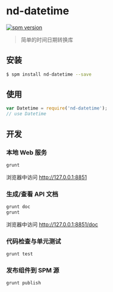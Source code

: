 # nd-datetime

[![spm version](http://spmjs.io/badge/nd-datetime)](http://spmjs.io/package/nd-datetime)

> 简单的时间日期转换库

## 安装

```bash
$ spm install nd-datetime --save
```

## 使用

```js
var Datetime = require('nd-datetime');
// use Datetime
```
## 开发

### 本地 Web 服务

```bash
grunt
```

浏览器中访问 http://127.0.0.1:8851

### 生成/查看 API 文档

```bash
grunt doc
grunt
```

浏览器中访问 http://127.0.0.1:8851/doc

### 代码检查与单元测试

```bash
grunt test
```

### 发布组件到 SPM 源

```bash
grunt publish
```
